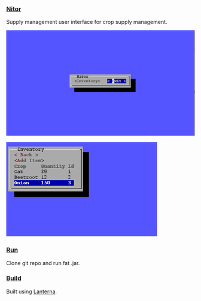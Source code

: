 ### <u>**Nitor**</u>

Supply management user interface for crop supply management.

![menu](docs/menu.png)

![inventory](docs/inventory.png)

### **<u>Run</u>**

Clone git repo and run fat .jar.



### <u>Build</u>

Built using [Lanterna](https://github.com/mabe02/lanterna).



